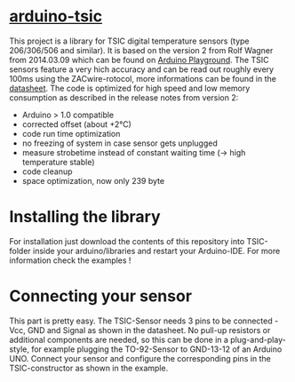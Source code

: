 [arduino-tsic][1]
============
This project is a library for TSIC digital temperature sensors (type 206/306/506 and similar). 
It is based on the version 2 from Rolf Wagner from 2014.03.09 which can be found on [Arduino Playground][2]. The TSIC sensors feature a very hich accuracy and can be read out roughly every 100ms using the ZACwire-rotocol, more informations can be found in the [datasheet][3]. The code is optimized for high speed and low memory consumption as described in the release notes from version 2:

- Arduino > 1.0 compatible
- corrected offset (about +2°C)
- code run time optimization
- no freezing of system in case sensor gets unplugged
- measure strobetime instead of constant waiting time (-> high temperature stable)
- code cleanup
- space optimization, now only 239 byte

Installing the library
======================
For installation just download the contents of this repository into TSIC-folder inside your arduino/libraries and restart your Arduino-IDE. For more information check the examples !

Connecting your sensor
=====================
This part is pretty easy. The TSIC-Sensor needs 3 pins to be connected - Vcc, GND and Signal as shown in the datasheet. No pull-up resistors or additional components are needed, so this can be done in a plug-and-play-style, for example plugging the TO-92-Sensor to GND-13-12 of an Arduino UNO. Connect your sensor and configure the corresponding pins in the TSIC-constructor as shown in the example.

[1]: https://github.com/Schm1tz1/arduino-tsic
[2]: http://playground.arduino.cc/Code/Tsic
[3]: http://playground.arduino.cc/uploads/Code/TSIC_Datasheet.zip
